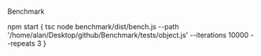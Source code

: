 Benchmark

npm start {
    tsc
    node benchmark/dist/bench.js --path '/home/alan/Desktop/github/Benchmark/tests/object.js' --iterations 10000 --repeats 3 
}